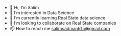 - 👋 Hi, I’m Salim
- 👀 I’m interested in Data Science
- 🌱 I’m currently learning Real State data science
- 💞️ I’m looking to collaborate on Real State companies
- 📫 How to reach me salimsadman615@gmail.com

<!---
SAADI615/SAADI615 is a ✨ special ✨ repository because its `README.md` (this file) appears on your GitHub profile.
You can click the Preview link to take a look at your changes.
--->
